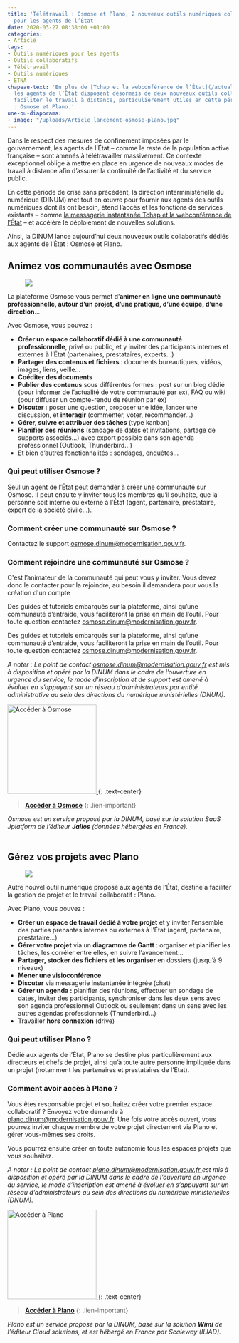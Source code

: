 ```yaml
---
title: 'Télétravail : Osmose et Plano, 2 nouveaux outils numériques collaboratifs
  pour les agents de l’État'
date: 2020-03-27 08:38:00 +01:00
categories:
- Article
tags:
- Outils numériques pour les agents
- Outils collaboratifs
- Télétravail
- Outils numériques
- ETNA
chapeau-text: 'En plus de [Tchap et la webconférence de l’État](/actualites/coronavirus-teletravail-2-outils-pour-faciliter-la-collaboration-a-distance-des-agents-publics/),
  les agents de l’État disposent désormais de deux nouveaux outils collaboratifs pour
  faciliter le travail à distance, particulièrement utiles en cette période de crise
  : Osmose et Plano.'
une-ou-diaporama:
- image: "/uploads/Article_lancement-osmose-plano.jpg"
---
```


Dans le respect des mesures de confinement imposées par le gouvernement, les agents de l’État – comme le reste de la population active française – sont amenés à télétravailler massivement. Ce contexte exceptionnel oblige à mettre en place en urgence de nouveaux modes de travail à distance afin d’assurer la continuité de l’activité et du service public.

En cette période de crise sans précédent, la direction interministérielle du numérique (DINUM) met tout en œuvre pour fournir aux agents des outils numériques dont ils ont besoin, étend l’accès et les fonctions de services existants – comme [la messagerie instantanée Tchap et la webconférence de l’État](/actualites/coronavirus-teletravail-2-outils-pour-faciliter-la-collaboration-a-distance-des-agents-publics/) – et accélère le déploiement de nouvelles solutions.

Ainsi, la DINUM lance aujourd’hui deux nouveaux outils collaboratifs dédiés aux agents de l’État : Osmose et Plano.
<br>


## Animez vos communautés avec Osmose
<figure class='image-center' style='width: 100%;'>
  <img src="/uploads/bandeau-osmose.png" />
</figure>

La plateforme Osmose vous permet d’**animer en ligne une communauté professionnelle, autour d’un projet, d’une pratique, d’une équipe, d’une direction**…  
 
Avec Osmose, vous pouvez :
* **Créer un espace collaboratif dédié à une communauté professionnelle**, privé ou public, et y inviter des participants internes et externes à l’État (partenaires, prestataires, experts…)
* **Partager des contenus et fichiers** : documents bureautiques, vidéos, images, liens, veille…
* **Coéditer des documents**
* **Publier des contenus** sous différentes formes : post sur un blog dédié (pour informer de l’actualité de votre communauté par ex), FAQ ou wiki (pour diffuser un compte-rendu de réunion par ex)
* **Discuter :** poser une question, proposer une idée, lancer une discussion, et **interagir** (commenter, voter, recommander...)
* **Gérer, suivre et attribuer des tâches** (type kanban)
* **Planifier des réunions** (sondage de dates et invitations, partage de supports associés…) avec export possible dans son agenda professionnel (Outlook, Thunderbird…)
* Et bien d’autres fonctionnalités : sondages, enquêtes…
 
 
### Qui peut utiliser Osmose ?
Seul un agent de l’État peut demander à créer une communauté sur Osmose. Il peut ensuite y inviter tous les membres qu’il souhaite, que la personne soit interne ou externe à l’État (agent, partenaire, prestataire, expert de la société civile…).


### Comment créer une communauté sur Osmose ?
Contactez le support [osmose.dinum@modernisation.gouv.fr](mailto:osmose.dinum@modernisation.gouv.fr).
	
### Comment rejoindre une communauté sur Osmose ?
C'est l’animateur de la communauté qui peut vous y inviter. Vous devez donc le contacter pour la rejoindre, au besoin il demandera pour vous la création d'un compte  

Des guides et tutoriels embarqués sur la plateforme, ainsi qu’une communauté d’entraide, vous faciliteront la prise en main de l’outil. Pour toute question contactez [osmose.dinum@modernisation.gouv.fr](mailto:osmose.dinum@modernisation.gouv.fr).


Des guides et tutoriels embarqués sur la plateforme, ainsi qu’une communauté d’entraide, vous faciliteront la prise en main de l’outil. Pour toute question contactez [osmose.dinum@modernisation.gouv.fr](mailto:osmose.dinum@modernisation.gouv.fr). 

*A noter : Le point de contact [osmose.dinum@modernisation.gouv.fr](mailto:osmose.dinum@modernisation.gouv.fr) est mis à disposition et opéré par la DINUM dans le cadre de l’ouverture en urgence du service, le mode d’inscription et de support est amené à évoluer en s’appuyant sur un réseau d’administrateurs par entité administrative au sein des directions du numérique ministérielles (DNUM).*

<a href="https://osmose.numerique.gouv.fr/"><img src="/uploads/capture-osmose300contour.png" width="200" alt="Accéder à Osmose"/>
</a>
{: .text-center}
> [**Accéder à Osmose**](https://osmose.numerique.gouv.fr/)
{: .lien-important}

*Osmose est un service proposé par la DINUM, basé sur la solution SaaS Jplatform de l’éditeur **Jalios** (données hébergées en France).*
<br>
<br>


## Gérez vos projets avec Plano
<figure class='image-center' style='width: 100%;'>
  <img src="/uploads/Plano_1122x356.png" />
</figure>

Autre nouvel outil numérique proposé aux agents de l’État, destiné à faciliter la gestion de projet et le travail collaboratif : Plano. 
 
Avec Plano, vous pouvez :
* **Créer un espace de travail dédié à votre projet** et y inviter l’ensemble des parties prenantes internes ou externes à l’État (agent, partenaire, prestataire…)
* **Gérer votre projet** via un **diagramme de Gantt** : organiser et planifier les tâches, les corréler entre elles, en suivre l’avancement…
* **Partager, stocker des fichiers et les organiser** en dossiers (jusqu’à 9 niveaux)
* **Mener une visioconférence** 
* **Discuter** via messagerie instantanée intégrée (chat)
* **Gérer un agenda :** planifier des réunions, effectuer un sondage de dates, inviter des participants, synchroniser dans les deux sens avec son agenda professionnel Outlook ou seulement dans un sens avec les autres agendas professionnels (Thunderbird…)
* Travailler **hors connexion** (drive)
 

### Qui peut utiliser Plano ?
Dédié aux agents de l’État, Plano se destine plus particulièrement aux directeurs et chefs de projet, ainsi qu’à toute autre personne impliquée dans un projet (notamment les partenaires et prestataires de l’État).
 
### Comment avoir accès à Plano ?
Vous êtes responsable projet et souhaitez créer votre premier espace collaboratif ? Envoyez votre demande à [plano.dinum@modernisation.gouv.fr](mailto:plano.dinum@modernisation.gouv.fr). 
Une fois votre accès ouvert, vous pourrez inviter chaque membre de votre projet directement via Plano et gérer vous-mêmes ses droits.

Vous pourrez ensuite créer en toute autonomie tous les espaces projets que vous souhaitez.

*A noter : Le point de contact [plano.dinum@modernisation.gouv.fr ](mailto:plano.dinum@modernisation.gouv.fr) est mis à disposition et opéré par la DINUM dans le cadre de l’ouverture en urgence du service, le mode d’inscription est amené à évoluer en s’appuyant sur un réseau d’administrateurs au sein des directions du numérique ministérielles (DNUM).*

<a href="https://plano.numerique.gouv.fr/"><img src="/uploads/capture-plano-300contour.png" width="200" alt="Accéder à Plano"/>
</a>
{: .text-center}
> [**Accéder à Plano**](https://plano.numerique.gouv.fr/)
{: .lien-important}

*Plano est un service proposé par la DINUM, basé sur la solution **Wimi** de l’éditeur Cloud solutions, et est hébergé en France par Scaleway (ILIAD).*